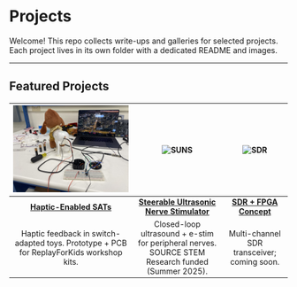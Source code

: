 <!-- # Projects

Welcome! This repo collects write-ups and galleries for selected projects. Each project lives in its own folder with a dedicated README and images.

## Featured

| Project | Summary | Link |
|---|---|---|
| **Haptic-Enabled SATs (HESAT)** | Haptic feedback integrated into switch-adapted toys; prototype + PCB for button enclosure; preparing workshop kits with ReplayForKids. | [View →](HESAT/README.md) |
| **Steerable Ultrasonic Nerve Stimulator** | Working on developing a closed-loop device that stimulates superficial peripheral nerves using focused ultrasound and traditional e-stim techniques. Received SOURCE STEM Research Funding for Summer 2025 to continue this project.. | [View →](SUNS/README.md) |
| **SDR + FPGA Concept** | Multi-channel SDR transceiver concept; coming soon.
> Tip: Use the table above as your “cards.” It renders well on GitHub and is easy to maintain.

---

## How this repo is organized

Each project has:
- A **README** with overview, highlights, gallery, and next steps.
- An **assets/** folder for images referenced by that README.

If you want to link directly to a section within a project, GitHub supports heading anchors. -->

# Projects

Welcome! This repo collects write-ups and galleries for selected projects. Each project lives in its own folder with a dedicated README and images.

---

## Featured Projects

| ![HESAT](HESAT/assets/HESAT_1.jpg) | ![SUNS](SUNS/assets/device.jpg) | ![SDR](SDR/assets/block.png) |
|:---:|:---:|:---:|
| **[Haptic-Enabled SATs](HESAT/README.md)** | **[Steerable Ultrasonic Nerve Stimulator](SUNS/README.md)** | **[SDR + FPGA Concept](SDR/README.md)** |
| Haptic feedback in switch-adapted toys. Prototype + PCB for ReplayForKids workshop kits. | Closed-loop ultrasound + e-stim for peripheral nerves. SOURCE STEM Research funded (Summer 2025). | Multi-channel SDR transceiver; coming soon. |